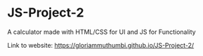# JS-Project-2
A calculator made with HTML/CSS for UI and JS for Functionality

Link to website: https://gloriammuthumbi.github.io/JS-Project-2/
